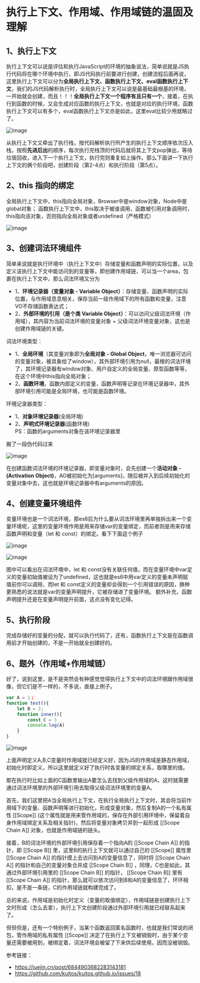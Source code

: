 # 执行上下文、作用域、作用域链的温固及理解

## 1、执行上下文

执行上下文可以说是评估和执行JavaScript的环境的抽象说法，简单说就是JS执行代码将在哪个环境中执行，即JS代码执行前要进行创建，创建流程后面再说，这里执行上下文可以分为**全局执行上下文、函数执行上下文、eval函数执行上下文**，我们的JS代码解析执行时，全局执行上下文可以说是最基础最根基的环境，一开始就会创建，而且！！！**全局执行上下文一个程序有且只有一个**，接着，在执行到函数的时候，又会生成对应函数的执行上下文，也就是对应的执行环境，函数执行上下文可以有多个，eval函数执行上下文亦是如此，这里eval比较少用就略过了。

![image](864F75C3BE354EF2A2ACEB59EC217934)

从执行上下文又牵出了执行栈，按代码解析执行所产生的执行上下文顺序依次压入栈，按照**先进后出**的顺序，每次执行完栈顶的代码后就将其上下文pop弹出，等待垃圾回收，进入下一个执行上下文，执行完则重复如上操作。那么下面讲一下执行上下文的俩个阶段吧，创建阶段（第2-4点）和执行阶段（第5点）。

## 2、this 指向的绑定
全局执行上下文中，this指向全局对象，Browser中是window对象，Node中是global对象；
函数执行上下文中，this取决于被谁调用，函数被引用对象调用时，this指向该对象，否则指向全局对象或者undefined（严格模式）

![image](DF9569F102944AA9BA25CEC64918165B)

## 3、创建词法环境组件
简单来说就是执行环境中（执行上下文中）存储变量和函数声明的实际位置，以及定义该执行上下文中能访问到的变量等，即创建作用域链，可以当一个area，包裹在执行上下文中，那么词法环境又分为  
- 1、**环境记录器（变量对象 - Variable Object）**：存储变量、函数声明的实际位置，与作用域息息相关，保存当前一级作用域下的所有函数和变量，注意VO不存储函数表达式；
- 2、**外部环境的引用（是个类 Variable Object）**：可以访问父级词法环境（作用域），其内容为当前词法环境的变量对象 + 父级词法环境变量对象，这也是创建作用域链的关键。

词法环境类型：  
- 1、**全局环境**（其变量对象即为**全局对象 - Global Object**，唯一浏览器可访问的变量对象，被具象给了window），其外部环境引用为null，最根的词法环境了，其环境记录器有window对象、用户自定义的全局变量、原型函数等等，在这个环境中this指向全局对象；
- 2、**函数环境**，函数内部定义的变量，函数声明等记录在环境记录器中，其外部环境引用可能是全局环境，也可能是函数环境。

环境记录器类型：  
- 1、**对象环境记录器**(全局环境)
- 2、**声明式环境记录器**(函数环境)     
PS：函数的arguments对象在该环境记录器里

搬了一段伪代码过来

![image](03CC49D450F5483D853D53C006549C03)

在创建函数词法环境的环境记录器，即变量对象时，会先创建一个**活动对象 - (Activation Object)**，AO被初始化为[arguments]，随后被并入到后续初始化的变量对象中去，这也就是环境记录器中有arguments的原因。

## 4、创建变量环境组件

变量环境也是一个词法环境，那es6后为什么要从词法环境里再单独拆出来一个变量环境呢，这里的变量环境作用是用来存储var的变量绑定，而前者则是用来存储函数声明和变量（let 和 const）的绑定。看下下面这个例子

![image](9359FAB4BAD5420A977824C8DC9B6E2C)

![image](D5846EEF5D00440B86B44F3880C82DDA)

图中可以看出在词法环境中，let 和 const没有关联任何值，而在变量环境中var定义的变量初始值被设为了undefined，这也就是es6中用var定义的变量未声明赋值前你可以调用，而let 和 const定义的变量却会得到一个引用错误的原因，换种更熟悉的说法就是var的变量声明提升，它被存储进了变量环境。
额外补充，函数声明提升还是在变量声明提升前面，这点没有变化记得。

## 5、执行阶段
完成存储好的变量的分配，就可以执行代码了，还有，函数执行上下文是在函数调用前才开始创建的，不是一开始就全创建好的。

## 6、题外（作用域+作用域链）
好了，说到这里，是不是突然会有种感觉觉得执行上下文中的词法环境跟作用域很像，但它们是不一样的，不多说，直接上例子。

```js
var A = 1；
function test(){
    let B = 2;
    function inner(){
        const C = 3
        console.log(A)
    }
}
```

![image](B2AA3C38021F4E8984D53F9768866980)

上面声明定义A,B,C变量时作用域就已经定义好，因为JS的作用域是静态作用域，初始化时即定义，所以这里就定义好了执行时各变量的绑定关系，取哪里的值。

那在执行时比如上面的C函数里输出A要怎么去找到父级作用域的A，这时就需要通过词法环境里的外部环境引用去取得父级词法环境里的变量A。

首先，我们这里把A当全局执行上下文，在执行全局执行上下文时，其会将当前作用域下的变量、函数声明等进行初始化，形成变量对象，然后复制A的一个私有属性 [[Scope]] (这个属性就是用来管作用域的，保存在外部引用环境中，保留着自身作用域绑定关系及相关指针)，然后将变量对象拷贝并到一起形成 [[Scope Chain A]] 对象，也就是作用域链的链头。

接着，B的词法环境的外部环境引用保存着一个指向A的 [[Scope Chain A]] 的指针，即 [[Scope B]] 里，这里B的执行上下文就可以通过自己的 [[Scope]] 属性里 [[Scope Chain A]] 的指针摸上去访问到A的变量信息了，同时将 [[Scope Chain A]] 的指针和自己的变量对象合并成 [[Scope Chain B]] ，同理，C也是如此，其通过外部环境引用里的 [[Scope Chain B]] 的指针， [[Scope Chain B]] 里有 [[Scope Chain A]] 的指针，那么就可以依次访问到B和A的变量信息了，环环相扣，是不是一条链，C的作用域链就构建完成了。

总的来说，作用域是初始化时定义（变量的取值绑定），作用域链是创建执行上下文时形成（怎么去拿），执行上下文创建阶段通过外部环境引用就已经联系起来了。

但但但是，还有一个特别例子，当某个函数返回匿名函数时，也就是我们常说的闭包，管作用域的私有属性 [[Scope]] 决定了在执行上下文被销毁时，由于某个变量还需要被用到，被绑定着，词法环境会被留了下来供后续使用，因而没被销毁。


参考链接：
- https://juejin.cn/post/6844903682283143181
- https://github.com/kuitos/kuitos.github.io/issues/18
